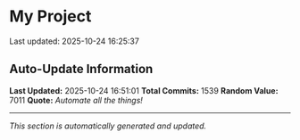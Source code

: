 # My Project


Last updated: 2025-10-24 16:25:37










































































































































































































































































































































































































































































































































































































































































































































































































































































































































































































































































































































































































































































































































































































































































































































































































































































































































































































































































































































































































## Auto-Update Information

**Last Updated:** 2025-10-24 16:51:01
**Total Commits:** 1539
**Random Value:** 7011
**Quote:** _Automate all the things!_

---
_This section is automatically generated and updated._